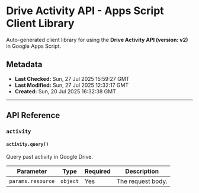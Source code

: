 # Drive Activity API - Apps Script Client Library

Auto-generated client library for using the **Drive Activity API (version: v2)** in Google Apps Script.

## Metadata

- **Last Checked:** Sun, 27 Jul 2025 15:59:27 GMT
- **Last Modified:** Sun, 27 Jul 2025 12:32:17 GMT
- **Created:** Sun, 20 Jul 2025 16:32:38 GMT



---

## API Reference

### `activity`

#### `activity.query()`

Query past activity in Google Drive.

| Parameter | Type | Required | Description |
|---|---|---|---|
| `params.resource` | `object` | Yes | The request body. |